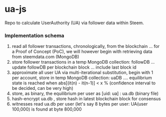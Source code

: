 # ua-js
Repo to calculate UserAuthority (UA) via follower data within Steem.

### Implementation schema
1) read all follower transactions, chronologically, from the blockchain
... for a Proof of Concept (PoC), we will however begin with retrieving data from steemdata.com (MongoDB)
2) store follower transactions in a temp MongoDB collection: followDB
... update followDB per blockchain block
... include last block id
3) approximate all user UA via multi-iterational substitution, begin with 1 per account, store in temp MongoDB collection: uaDB
.... equilibrium state is reached when abs[(it(n) - it(n-1)] < x % (confidence interval to be decided, can be very high)
4) store, as binary, the equilibrium per user as [uid: ua] : ua.db (binary file)
5) hash-encrypt ua.db , store hash in latest blockchain block for consensus
6) witnesses read ua.db per user (let's say 8 bytes per user: UA(user 100,000) is found at byte 800,000
